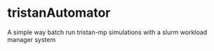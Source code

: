 # tristanAutomator
A simple way batch run tristan-mp simulations with a slurm workload manager system
